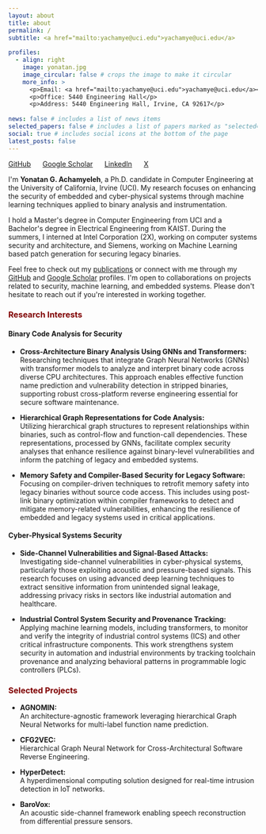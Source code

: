 ```yaml
---
layout: about
title: about
permalink: /
subtitle: <a href="mailto:yachamye@uci.edu">yachamye@uci.edu</a>
  
profiles:
  - align: right
    image: yonatan.jpg
    image_circular: false # crops the image to make it circular
    more_info: >
      <p>Email: <a href="mailto:yachamye@uci.edu">yachamye@uci.edu</a></p>
      <p>Office: 5440 Engineering Hall</p>
      <p>Address: 5440 Engineering Hall, Irvine, CA 92617</p>
    
news: false # includes a list of news items
selected_papers: false # includes a list of papers marked as "selected={true}"
social: true # includes social icons at the bottom of the page
latest_posts: false
---
```

  
[GitHub](https://github.com/emegua) &nbsp;&nbsp;&nbsp;&nbsp; [Google Scholar](https://scholar.google.com/citations?user=_5z8U80AAAAJ) &nbsp;&nbsp;&nbsp;&nbsp;  [LinkedIn](https://www.linkedin.com/in/yonatan-g-achamyeleh-47310414a/) &nbsp;&nbsp;&nbsp;&nbsp; [X](https://x.com/YonatanGizachew) 



I'm **Yonatan G. Achamyeleh**, a Ph.D. candidate in Computer Engineering at the University of California, Irvine (UCI). My research focuses on enhancing the security of embedded and cyber-physical systems through machine learning techniques applied to binary analysis and instrumentation.

I hold a Master's degree in Computer Engineering from UCI and a Bachelor's degree in Electrical Engineering from KAIST. During the summers, I interned at Intel Corporation (2X), working on computer systems security and architecture, and Siemens, working on Machine Learning based patch generation for securing legacy binaries.

Feel free to check out my [publications](/publications/) or connect with me through my [GitHub](https://github.com/emegua) and [Google Scholar](https://scholar.google.com/citations?user=_5z8U80AAAAJ) profiles. I'm open to collaborations on projects related to security, machine learning, and embedded systems. Please don't hesitate to reach out if you're interested in working together.

### <span style="color:Maroon;">Research Interests</span>

#### Binary Code Analysis for Security

- **Cross-Architecture Binary Analysis Using GNNs and Transformers:**  
  Researching techniques that integrate Graph Neural Networks (GNNs) with transformer models to analyze and interpret binary code across diverse CPU architectures. This approach enables effective function name prediction and vulnerability detection in stripped binaries, supporting robust cross-platform reverse engineering essential for secure software maintenance.

- **Hierarchical Graph Representations for Code Analysis:**  
  Utilizing hierarchical graph structures to represent relationships within binaries, such as control-flow and function-call dependencies. These representations, processed by GNNs, facilitate complex security analyses that enhance resilience against binary-level vulnerabilities and inform the patching of legacy and embedded systems.

- **Memory Safety and Compiler-Based Security for Legacy Software:**  
  Focusing on compiler-driven techniques to retrofit memory safety into legacy binaries without source code access. This includes using post-link binary optimization within compiler frameworks to detect and mitigate memory-related vulnerabilities, enhancing the resilience of embedded and legacy systems used in critical applications.

#### Cyber-Physical Systems Security

- **Side-Channel Vulnerabilities and Signal-Based Attacks:**  
  Investigating side-channel vulnerabilities in cyber-physical systems, particularly those exploiting acoustic and pressure-based signals. This research focuses on using advanced deep learning techniques to extract sensitive information from unintended signal leakage, addressing privacy risks in sectors like industrial automation and healthcare.

- **Industrial Control System Security and Provenance Tracking:**  
  Applying machine learning models, including transformers, to monitor and verify the integrity of industrial control systems (ICS) and other critical infrastructure components. This work strengthens system security in automation and industrial environments by tracking toolchain provenance and analyzing behavioral patterns in programmable logic controllers (PLCs).

### <span style="color:Maroon;">Selected Projects</span>

- **AGNOMIN:**  
  An architecture-agnostic framework leveraging hierarchical Graph Neural Networks for multi-label function name prediction.

- **CFG2VEC:**  
  Hierarchical Graph Neural Network for Cross-Architectural Software Reverse Engineering.

- **HyperDetect:**  
  A hyperdimensional computing solution designed for real-time intrusion detection in IoT networks.

- **BaroVox:**  
  An acoustic side-channel framework enabling speech reconstruction from differential pressure sensors.

